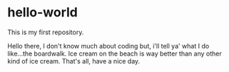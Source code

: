 # hello-world
This is my first repository.


Hello there, I don't know much about coding but, i'll tell ya' what I do like...the boardwalk.
Ice cream on the beach is way better than any other kind of ice cream.
That's all, have a nice day.
